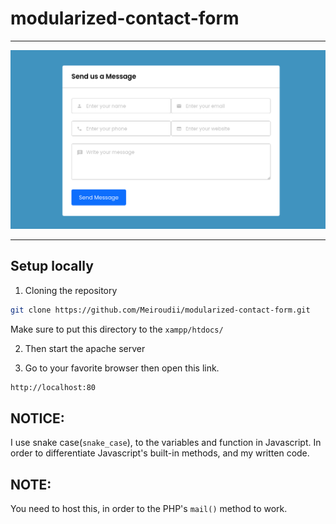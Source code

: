 # modularized-contact-form

---

![header](./demo_site.png "front view site")


---
## Setup locally
1. Cloning the repository
```bash
git clone https://github.com/Meiroudii/modularized-contact-form.git
```
Make sure to put this directory to the `xampp/htdocs/`

2. Then start the apache server

3. Go to your favorite browser then open this link.
```bash
http://localhost:80
```

## NOTICE:
I use snake case(`snake_case`), to the variables and function in Javascript.
In order to differentiate Javascript's built-in methods, and my written code.

## NOTE:
You need to host this, in order to the PHP's `mail()` method to work.
